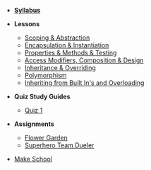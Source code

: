 *  **[Syllabus](README.md)**
*  **Lessons**
    * [Scoping & Abstraction](https://docs.google.com/presentation/d/12hOwoFrwRFO_GZamHTbU8zTMhbRoS_VoqL90iLH6a7o/edit#slide=id.g923036cd67_0_68)
    * [Encapsulation & Instantiation](https://docs.google.com/presentation/d/1IR70lrYLkMBmEtG0wGqSUDy8p-psx5n392OSkEvOh54/edit#slide=id.g922ee0f568_0_78)
    * [Properties & Methods & Testing](https://docs.google.com/presentation/d/1mX-DJ_iVe9TRcVuITXwDdZF7t1OWhGCWPfboiFAFuJo/edit#slide=id.g924dfd1cd8_0_1)
    * [Access Modifiers, Composition & Design](https://docs.google.com/presentation/d/1mkjcaBZNC6XwvhWiMJwxLYoBfFJRfxwniWIM9AXbcZg/edit#slide=id.p)
    * [Inheritance & Overriding](https://docs.google.com/presentation/d/1Z7uQaPcRTnaMURHKYhflibR5o7VRAkPyuHq2TD92h9w/edit)
    * [Polymorphism](https://docs.google.com/presentation/d/1v2RuwQ_XH9HtiYorm_fL_NOOKDg3KA-Wct_vN61fsDM/edit#slide=id.g940a693d30_0_161)
    * [Inheriting from Built In's and Overloading](https://docs.google.com/presentation/d/1Y89TEvF1ooR1An4mtEFHWAbMK_3GR2fUHjrZwHqk4X8/edit#slide=id.g954658acd2_0_63)
    
* **Quiz Study Guides**
    * [Quiz 1](Lessons/quiz1.md)

*  **Assignments**
    * [Flower Garden](Lessons/flower_garden.md)
    * [Superhero Team Dueler](https://www.makeschool.com/academy/track/superhero-team-dueler)
* [Make School](https://www.makeschool.com)

